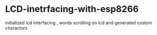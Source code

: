 # LCD-inetrfacing-with-esp8266
initialized lcd interfacing  , words scrolling on lcd  and generated  custom charactors 
